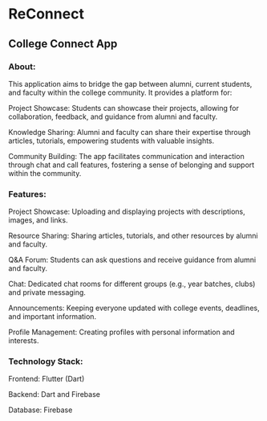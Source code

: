 # ReConnect

## College Connect App

### About:

This application aims to bridge the gap between alumni, current students, and faculty within the college community. It provides a platform for:

Project Showcase: Students can showcase their projects, allowing for collaboration, feedback, and guidance from alumni and faculty.

Knowledge Sharing: Alumni and faculty can share their expertise through articles, tutorials, empowering students with valuable insights.

Community Building: The app facilitates communication and interaction through chat and call features, fostering a sense of belonging and support within the community.

### Features:

Project Showcase: Uploading and displaying projects with descriptions, images, and links.

Resource Sharing: Sharing articles, tutorials, and other resources by alumni and faculty.

Q&A Forum: Students can ask questions and receive guidance from alumni and faculty.

Chat: Dedicated chat rooms for different groups (e.g., year batches, clubs) and private messaging.

Announcements: Keeping everyone updated with college events, deadlines, and important information.

Profile Management: Creating profiles with personal information and interests.

### Technology Stack:

Frontend: Flutter (Dart)

Backend: Dart and Firebase

Database: Firebase